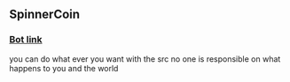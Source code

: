 ## SpinnerCoin 

### [Bot link](https://t.me/spinnercoin_bot/app?startapp=r_228951)

you can do what ever you want with the src no one is responsible on what happens to you and the world


